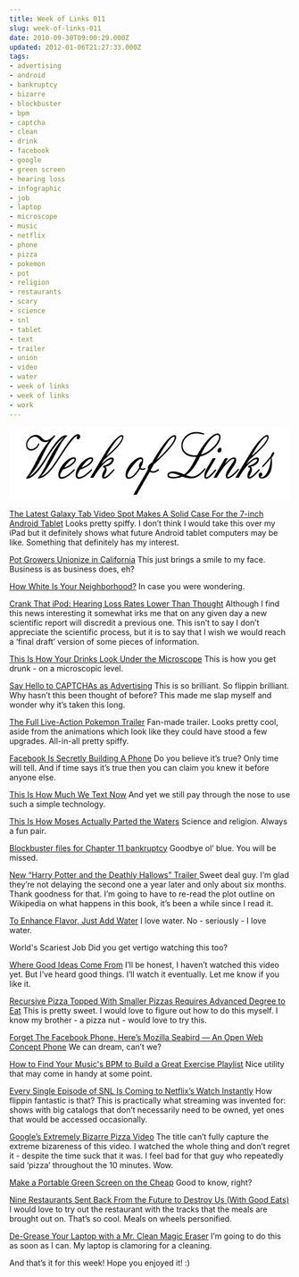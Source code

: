 ```yaml
---
title: Week of Links 011
slug: week-of-links-011
date: 2010-09-30T09:00:29.000Z
updated: 2012-01-06T21:27:33.000Z
tags:
- advertising
- android
- bankruptcy
- bizarre
- blockbuster
- bpm
- captcha
- clean
- drink
- facebook
- google
- green screen
- hearing loss
- infographic
- job
- laptop
- microscope
- music
- netflix
- phone
- pizza
- pokemon
- pot
- religion
- restaurants
- scary
- science
- snl
- tablet
- text
- trailer
- union
- video
- water
- week of links
- week of links
- work
---
```


<a href="http://blog.harrywolff.com/2010/09/week-of-links-011/"><img class="aligncenter size-full wp-image-593" title="Week of Links" src="/images/posts/2010/07/weekOfLinks.png" alt="" width="640" height="130" /></a>
<!--more-->
<a href="http://www.crunchgear.com/2010/09/20/the-latest-galaxy-tab-video-ad-spots-makes-a-solid-case-for-the-7-inch-android-tablet/" target="_blank">The Latest Galaxy Tab Video Spot Makes A Solid Case For the 7-inch Android Tablet</a>
Looks pretty spiffy.  I don’t think I would take this over my iPad but it definitely shows what future Android tablet computers may be like.  Something that definitely has my interest.

<a href="http://gawker.com/5643141/pot-growers-unionize-in-california" target="_blank">Pot Growers Unionize in California</a>
This just brings a smile to my face.  Business is as business does, eh?

<a href="http://gawker.com/5643051/how-white-is-your-neighborhood" target="_blank">How White Is Your Neighborhood?</a>
In case you were wondering.

<a href="http://www.wired.com/gadgetlab/2010/09/ipod-hearing-loss-rates/" target="_blank">Crank That iPod: Hearing Loss Rates Lower Than Thought</a>
Although I find this news interesting it somewhat irks me that on any given day a new scientific report will discredit a previous one.  This isn’t to say I don’t appreciate the scientific process, but it is to say that I wish we would reach a ‘final draft’ version of some pieces of information.

<a href="http://gizmodo.com/5566261/delicious-alcoholic-cocktails-under-the-microscope" target="_blank">This Is How Your Drinks Look Under the Microscope</a>
This is how you get drunk - on a microscopic level.

<a href="http://adage.com/digital/article?article_id=145986" target="_blank">Say Hello to CAPTCHAs as Advertising</a>
This is so brilliant.  So flippin brilliant.  Why hasn’t this been thought of before?  This made me slap myself and wonder why it’s taken this long.

<a href="http://www.joblo.com/index.php?id=33956" target="_blank">The Full Live-Action Pokemon Trailer</a>
Fan-made trailer.  Looks pretty cool, aside from the animations which look like they could have stood a few upgrades.  All-in-all pretty spiffy.

<a href="http://techcrunch.com/2010/09/19/facebook-is-secretly-building-a-phone/" target="_blank">Facebook Is Secretly Building A Phone</a>
Do you believe it’s true?  Only time will tell.  And if time says it’s true then you can claim you knew it before anyone else.

<a href="http://gizmodo.com/5644966/this-is-how-much-we-text-now" target="_blank">This Is How Much We Text Now</a>
And yet we still pay through the nose to use such a simple technology.

<a href="http://gizmodo.com/5645397/this-is-how-moses-actually-parted-the-waters" target="_blank">This Is How Moses Actually Parted the Waters</a>
Science and religion.  Always a fun pair.

<a href="http://www.engadget.com/2010/09/23/blockbuster-files-for-chapter-11/" target="_blank">Blockbuster files for Chapter 11 bankruptcy</a>
Goodbye ol’ blue.  You will be missed.

<a href="http://www.youtube.com/watch?v=YzfEH0UPEBo" target="_blank">New “Harry Potter and the Deathly Hallows” Trailer </a>
Sweet deal guy.  I’m glad they’re not delaying the second one a year later and only about six months.  Thank goodness for that.  I’m going to have to re-read the plot outline on Wikipedia on what happens in this book, it’s been a while since I read it.

<a href="http://www.nytimes.com/2010/07/28/dining/28curious.html?_r=1" target="_blank">To Enhance Flavor, Just Add Water</a>
I love water.  No - seriously - I love water.

World's Scariest Job
Did you get vertigo watching this too?

<a href="http://kottke.org/10/09/where-good-ideas-come-from" target="_blank">Where Good Ideas Come From</a>
I’ll be honest, I haven’t watched this video yet.  But I’ve heard good things.  I’ll watch it eventually.  Let me know if you like it.

<a href="http://gizmodo.com/5643882/recursive-pizza-topped-with-smaller-pizzas-requires-advanced-degree-to-eat" target="_blank">Recursive Pizza Topped With Smaller Pizzas Requires Advanced Degree to Eat</a>
This is pretty sweet.  I would love to figure out how to do this myself.  I know my brother - a pizza nut - would love to try this.

<a href="http://techcrunch.com/2010/09/23/mozilla-phone/" target="_blank">Forget The Facebook Phone, Here’s Mozilla Seabird — An Open Web Concept Phone</a>
We can dream, can’t we?

<a href="http://lifehacker.com/5646941/how-to-build-the-ultimate-beats-per-minute-optimized-running-playlist" target="_blank">How to Find Your Music's BPM to Build a Great Exercise Playlist</a>
Nice utility that may come in handy at some point.

<a href="http://splitsider.com/2010/09/every-single-episode-of-snl-is-coming-to-netflixs-watch-instantly/" target="_blank">Every Single Episode of SNL Is Coming to Netflix’s Watch Instantly</a>
How flippin fantastic is that?  This is practically what streaming was invented for: shows with big catalogs that don’t necessarily need to be owned, yet ones that would be accessed occasionally.

<a href="http://mashable.com/2010/09/24/google-pizza/" target="_blank">Google’s Extremely Bizarre Pizza Video</a>
The title can’t fully capture the extreme bizareness of this video.  I watched the whole thing and don’t regret it - despite the time suck that it was.  I feel bad for that guy who repeatedly said ‘pizza’ throughout the 10 minutes.  Wow.

<a href="http://lifehacker.com/5644256/make-a-portable-green-screen-on-the-cheap" target="_blank">Make a Portable Green Screen on the Cheap</a>
Good to know, right?

<a href="http://gizmodo.com/5647279/nine-restaurants-from-the-future" target="_blank">Nine Restaurants Sent Back From the Future to Destroy Us (With Good Eats)</a>
I would love to try out the restaurant with the tracks that the meals are brought out on.  That’s so cool.  Meals on wheels personified.

<a href="http://lifehacker.com/5645396/de+grease-your-laptop-with-a-mr-clean-magic-eraser" target="_blank">De-Grease Your Laptop with a Mr. Clean Magic Eraser</a>
I’m going to do this as soon as I can.  My laptop is clamoring for a cleaning.

And that’s it for this week!  Hope you enjoyed it! :)
